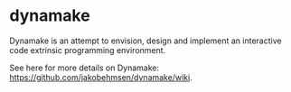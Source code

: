 dynamake
========

Dynamake is an attempt to envision, design and implement an interactive code extrinsic programming environment.

See here for more details on Dynamake: https://github.com/jakobehmsen/dynamake/wiki.
